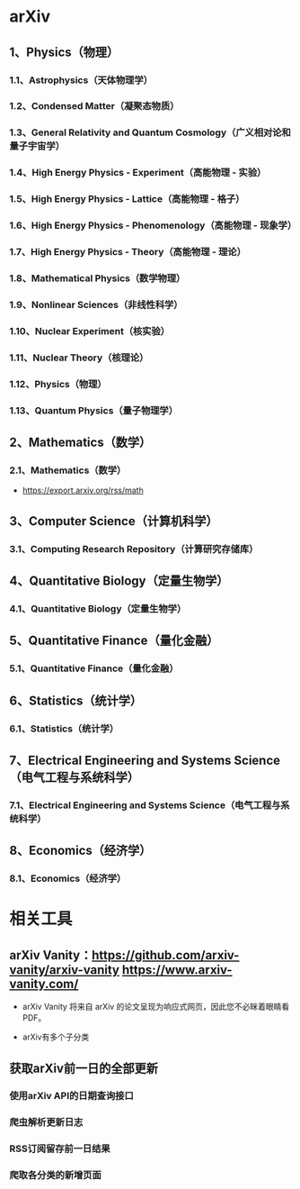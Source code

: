 # arXiv
## 1、Physics（物理）
### 1.1、Astrophysics（天体物理学）
### 1.2、Condensed Matter（凝聚态物质）
### 1.3、General Relativity and Quantum Cosmology（广义相对论和量子宇宙学）
### 1.4、High Energy Physics - Experiment（高能物理 - 实验）
### 1.5、High Energy Physics - Lattice（高能物理 - 格子）
### 1.6、High Energy Physics - Phenomenology（高能物理 - 现象学）
### 1.7、High Energy Physics - Theory（高能物理 - 理论）
### 1.8、Mathematical Physics（数学物理）
### 1.9、Nonlinear Sciences（非线性科学）
### 1.10、Nuclear Experiment（核实验）
### 1.11、Nuclear Theory（核理论）
### 1.12、Physics（物理）
### 1.13、Quantum Physics（量子物理学）
## 2、Mathematics（数学）
### 2.1、Mathematics（数学）
- https://export.arxiv.org/rss/math
## 3、Computer Science（计算机科学）
### 3.1、Computing Research Repository（计算研究存储库）
## 4、Quantitative Biology（定量生物学）
### 4.1、Quantitative Biology（定量生物学）
## 5、Quantitative Finance（量化金融）
### 5.1、Quantitative Finance（量化金融）
## 6、Statistics（统计学）
### 6.1、Statistics（统计学）
## 7、Electrical Engineering and Systems Science（电气工程与系统科学）
### 7.1、Electrical Engineering and Systems Science（电气工程与系统科学）
## 8、Economics（经济学）
### 8.1、Economics（经济学）

# 相关工具
## arXiv Vanity：https://github.com/arxiv-vanity/arxiv-vanity https://www.arxiv-vanity.com/
- arXiv Vanity 将来自 arXiv 的论文呈现为响应式网页，因此您不必眯着眼睛看 PDF。






- arXiv有多个子分类

## 获取arXiv前一日的全部更新

### 使用arXiv API的日期查询接口

### 爬虫解析更新日志

### RSS订阅留存前一日结果

### 爬取各分类的新增页面
